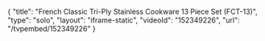 {
    "title": "French Classic Tri-Ply Stainless Cookware 13 Piece Set (FCT-13)",
    "type": "solo",
    "layout": "iframe-static",
    "videoId": "152349226",
    "url": "\/tvpembed\/152349226"
}